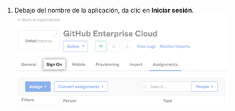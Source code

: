 1. Debajo del nombre de la aplicación, da clic en **Iniciar sesión**. ![Screenshot of "Sign on" tab for Okta application](/assets/images/help/saml/okta-sign-on-tab.png)
